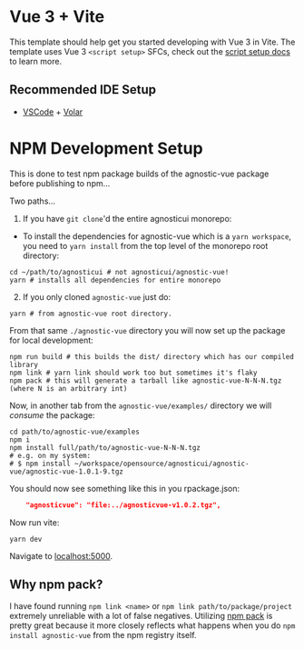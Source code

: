 # Vue 3 + Vite

This template should help get you started developing with Vue 3 in Vite. The template uses Vue 3 `<script setup>` SFCs, check out the [script setup docs](https://v3.vuejs.org/api/sfc-script-setup.html#sfc-script-setup) to learn more.

## Recommended IDE Setup

- [VSCode](https://code.visualstudio.com/) + [Volar](https://marketplace.visualstudio.com/items?itemName=johnsoncodehk.volar)

# NPM Development Setup

This is done to test npm package builds of the agnostic-vue package before publishing to npm…

Two paths…

1. If you have `git clone`'d the entire agnosticui monorepo:

- To install the dependencies for agnostic-vue which is a `yarn workspace`, you need to `yarn install` from the top level of the monorepo root directory:

```
cd ~/path/to/agnosticui # not agnosticui/agnostic-vue!
yarn # installs all dependencies for entire monorepo
```

2. If you only cloned `agnostic-vue` just do:

```
yarn # from agnostic-vue root directory.
```

From that same `./agnostic-vue` directory you will now set up the package for local development:

```shell
npm run build # this builds the dist/ directory which has our compiled library
npm link # yarn link should work too but sometimes it's flaky
npm pack # this will generate a tarball like agnostic-vue-N-N-N.tgz (where N is an arbitrary int)
```

Now, in another tab from the `agnostic-vue/examples/` directory we will _consume_ the package:

```shell
cd path/to/agnostic-vue/examples
npm i
npm install full/path/to/agnostic-vue-N-N-N.tgz
# e.g. on my system:
# $ npm install ~/workspace/opensource/agnosticui/agnostic-vue/agnostic-vue-1.0.1-9.tgz
```

You should now see something like this in you rpackage.json:

```json
    "agnosticvue": "file:../agnosticvue-v1.0.2.tgz",
```

Now run vite:

```shell
yarn dev
```

Navigate to [localhost:5000](http://localhost:5000).

## Why npm pack?

I have found running `npm link <name>` or `npm link path/to/package/project` extremely unreliable with a lot
of false negatives. Utilizing [npm pack](https://docs.npmjs.com/cli/v7/commands/npm-pack) is pretty great because it more closely reflects what happens when you do `npm install agnostic-vue` from the npm registry itself.
